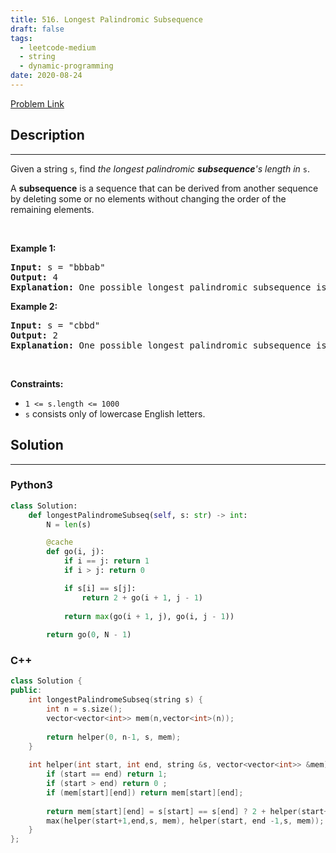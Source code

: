 ```yaml
---
title: 516. Longest Palindromic Subsequence
draft: false
tags: 
  - leetcode-medium
  - string
  - dynamic-programming
date: 2020-08-24
---
```


[Problem Link](https://leetcode.com/problems/longest-palindromic-subsequence/)

## Description

---
<p>Given a string <code>s</code>, find <em>the longest palindromic <strong>subsequence</strong>&#39;s length in</em> <code>s</code>.</p>

<p>A <strong>subsequence</strong> is a sequence that can be derived from another sequence by deleting some or no elements without changing the order of the remaining elements.</p>

<p>&nbsp;</p>
<p><strong class="example">Example 1:</strong></p>

<pre>
<strong>Input:</strong> s = &quot;bbbab&quot;
<strong>Output:</strong> 4
<strong>Explanation:</strong> One possible longest palindromic subsequence is &quot;bbbb&quot;.
</pre>

<p><strong class="example">Example 2:</strong></p>

<pre>
<strong>Input:</strong> s = &quot;cbbd&quot;
<strong>Output:</strong> 2
<strong>Explanation:</strong> One possible longest palindromic subsequence is &quot;bb&quot;.
</pre>

<p>&nbsp;</p>
<p><strong>Constraints:</strong></p>

<ul>
	<li><code>1 &lt;= s.length &lt;= 1000</code></li>
	<li><code>s</code> consists only of lowercase English letters.</li>
</ul>


## Solution

---
### Python3
``` py title='longest-palindromic-subsequence'
class Solution:
    def longestPalindromeSubseq(self, s: str) -> int:
        N = len(s)

        @cache
        def go(i, j):
            if i == j: return 1
            if i > j: return 0

            if s[i] == s[j]:
                return 2 + go(i + 1, j - 1)
            
            return max(go(i + 1, j), go(i, j - 1))
        
        return go(0, N - 1)
```
### C++
``` cpp title='longest-palindromic-subsequence'
class Solution {
public:
    int longestPalindromeSubseq(string s) {
        int n = s.size();
        vector<vector<int>> mem(n,vector<int>(n));
        
        return helper(0, n-1, s, mem);
    }
    
    int helper(int start, int end, string &s, vector<vector<int>> &mem){
        if (start == end) return 1;
        if (start > end) return 0 ;
        if (mem[start][end]) return mem[start][end];
        
        return mem[start][end] = s[start] == s[end] ? 2 + helper(start+1, end-1, s, mem) : 
        max(helper(start+1,end,s, mem), helper(start, end -1,s, mem));
    }
};
```


